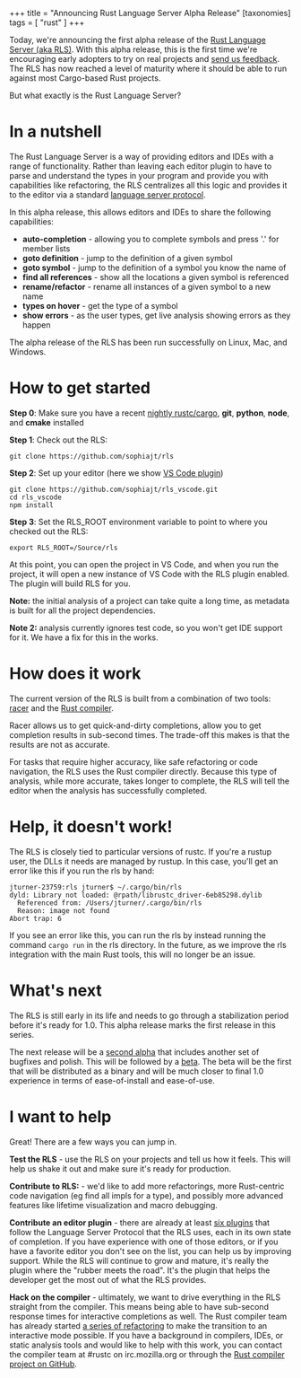 +++
title = "Announcing Rust Language Server Alpha Release" 
[taxonomies]
tags = [ "rust" ]
+++

Today, we're announcing the first alpha release of the [Rust Language Server (aka RLS)](https://github.com/sophiajt/rls). With this alpha release, this is the first time we're encouraging early adopters to try on real projects and [send us feedback](https://github.com/sophiajt/rls/issues). The RLS has now reached a level of maturity where it should be able to run against most Cargo-based Rust projects.

But what exactly is the Rust Language Server?

# In a nutshell

The Rust Language Server is a way of providing editors and IDEs with a range of functionality. Rather than leaving each editor plugin to have to parse and understand the types in your program and provide you with capabilities like refactoring, the RLS centralizes all this logic and provides it to the editor via a standard [language server protocol](https://github.com/Microsoft/language-server-protocol).

In this alpha release, this allows editors and IDEs to share the following capabilities:

- **auto-completion** - allowing you to complete symbols and press '.' for member lists
- **goto definition** - jump to the definition of a given symbol
- **goto symbol** - jump to the definition of a symbol you know the name of
- **find all references** - show all the locations a given symbol is referenced
- **rename/refactor** - rename all instances of a given symbol to a new name
- **types on hover** - get the type of a symbol
- **show errors** - as the user types, get live analysis showing errors as they happen

The alpha release of the RLS has been run successfully on Linux, Mac, and Windows.

# How to get started

**Step 0**: Make sure you have a recent [nightly rustc/cargo](https://www.rust-lang.org/en-US/other-installers.html), **git**, **python**, **node**, and **cmake** installed

**Step 1**: Check out the RLS:

```
git clone https://github.com/sophiajt/rls
```

**Step 2**: Set up your editor (here we show [VS Code plugin](https://github.com/sophiajt/rls_vscode))

```
git clone https://github.com/sophiajt/rls_vscode.git
cd rls_vscode
npm install
```

**Step 3**: Set the RLS_ROOT environment variable to point to where you checked out the RLS:

```
export RLS_ROOT=/Source/rls
```

At this point, you can open the project in VS Code, and when you run the project, it will open a new instance of VS Code with the RLS plugin enabled. The plugin will build RLS for you.

**Note:** the initial analysis of a project can take quite a long time, as metadata is built for all the project dependencies.

**Note 2:** analysis currently ignores test code, so you won't get IDE support for it. We have a fix for this in the works.

# How does it work

The current version of the RLS is built from a combination of two tools: [racer](https://github.com/phildawes/racer) and the [Rust compiler](https://github.com/rust-lang/rust/).

Racer allows us to get quick-and-dirty completions, allow you to get completion results in sub-second times. The trade-off this makes is that the results are not as accurate.

For tasks that require higher accuracy, like safe refactoring or code navigation, the RLS uses the Rust compiler directly. Because this type of analysis, while more accurate, takes longer to complete, the RLS will tell the editor when the analysis has successfully completed.

# Help, it doesn't work!

The RLS is closely tied to particular versions of rustc. If you're a rustup user, the DLLs it needs are managed by rustup. In this case, you'll get an error like this if you run the rls by hand:

```
jturner-23759:rls jturner$ ~/.cargo/bin/rls
dyld: Library not loaded: @rpath/librustc_driver-6eb85298.dylib
  Referenced from: /Users/jturner/.cargo/bin/rls
  Reason: image not found
Abort trap: 6
```

If you see an error like this, you can run the rls by instead running the command `cargo run` in the rls directory. In the future, as we improve the rls integration with the main Rust tools, this will no longer be an issue.

# What's next

The RLS is still early in its life and needs to go through a stabilization period before it's ready for 1.0. This alpha release marks the first release in this series.

The next release will be a [second alpha](https://github.com/sophiajt/rls/milestone/3) that includes another set of bugfixes and polish. This will be followed by a [beta](https://github.com/sophiajt/rls/milestone/4). The beta will be the first that will be distributed as a binary and will be much closer to final 1.0 experience in terms of ease-of-install and ease-of-use.

# I want to help

Great! There are a few ways you can jump in.

**Test the RLS** - use the RLS on your projects and tell us how it feels. This will help us shake it out and make sure it's ready for production.

**Contribute to RLS:** - we'd like to add more refactorings, more Rust-centric code navigation (eg find all impls for a type), and possibly more advanced features like lifetime visualization and macro debugging.

**Contribute an editor plugin** - there are already at least [six plugins](http://langserver.org/) that follow the Language Server Protocol that the RLS uses, each in its own state of completion. If you have experience with one of those editors, or if you have a favorite editor you don't see on the list, you can help us by improving support. While the RLS will continue to grow and mature, it's really the plugin where the "rubber meets the road". It's the plugin that helps the developer get the most out of what the RLS provides.

**Hack on the compiler** - ultimately, we want to drive everything in the RLS straight from the compiler. This means being able to have sub-second response times for interactive completions as well. The Rust compiler team has already started [a series of refactoring](https://github.com/rust-lang/rust/pull/37400) to make the transition to an interactive mode possible. If you have a background in compilers, IDEs, or static analysis tools and would like to help with this work, you can contact the compiler team at #rustc on irc.mozilla.org or through the [Rust compiler project on GitHub](https://github.com/rust-lang/rust/).
